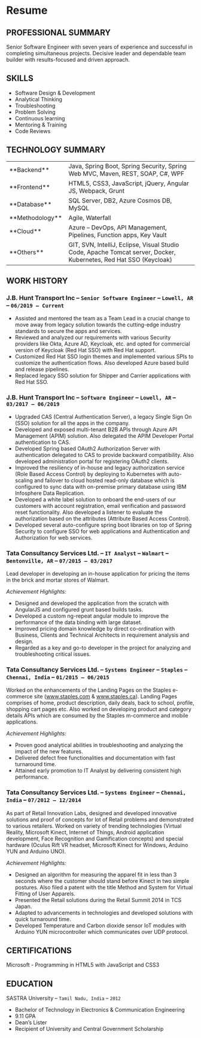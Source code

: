 # Resume

## PROFESSIONAL SUMMARY
Senior Software Engineer with seven years of experience and successful in completing simultaneous projects. Decisive leader and dependable team builder with results-focused and driven approach.

## SKILLS
* Software Design & Development
* Analytical Thinking
* Troubleshooting
* Problem Solving
* Continuous learning
* Mentoring & Training
* Code Reviews

## TECHNOLOGY SUMMARY
<table>
<colgroup>
  <col width="28%" />
  <col width="68%" />
</colgroup>
<tbody>
<tr>
  <td markdown="span">**Backend**</td>
  <td>Java, Spring Boot, Spring Security, Spring Web MVC, Maven, REST, SOAP, C#, WPF</td>
</tr>
<tr>
  <td markdown="span">**Frontend**</td>
  <td>HTML5, CSS3, JavaScript, jQuery, Angular JS, Webpack, Grunt</td>
</tr>
<tr>
  <td markdown="span">**Database**</td>
  <td>SQL Server, DB2, Azure Cosmos DB, MySQL</td>
</tr>
<tr>
  <td markdown="span">**Methodology**</td>
  <td>Agile, Waterfall</td>
</tr>
<tr>
  <td markdown="span">**Cloud**</td>
  <td>Azure – DevOps, API Management, Pipelines, Function apps, Key Vault</td>
</tr>
<tr>
  <td markdown="span">**Others**</td>
  <td>GIT, SVN, IntelliJ, Eclipse, Visual Studio Code, Apache Tomcat server, Docker, Kubernetes, Red Hat SSO (Keycloak)</td>
</tr>
</tbody>
</table>

## WORK HISTORY
### J.B. Hunt Transport Inc – `Senior Software Engineer` – `Lowell, AR` – `06/2019 – Current`
* Assisted and mentored the team as a Team Lead in a crucial change to move away from legacy solution towards the cutting-edge industry standards to secure the apps and services.
* Reviewed and analyzed our requirements with various Security providers like Okta, Azure AD, Keycloak, etc. and opted for commercial version of Keycloak (Red Hat SSO) with Red Hat support.
* Customized Red Hat SSO login themes and implemented various SPIs to customize the authentication flows. Also developed Azure based build and release pipelines.
* Replaced legacy SSO solution for Shipper and Carrier applications with Red Hat SSO.

### J.B. Hunt Transport Inc – `Software Engineer` – `Lowell, AR` – `03/2017 – 06/2019`
* Upgraded CAS (Central Authentication Server), a legacy Single Sign On (SSO) solution for all the apps in the company.
* Developed and exposed multi-tenant B2B APIs through Azure API Management (APIM) solution. Also delegated the APIM Developer Portal authentication to CAS.
* Developed Spring based OAuth2 Authorization Server with authentication delegated to CAS to provide backward compatibility. Also developed administration portal for registering OAuth2 clients.
* Improved the resiliency of in-house and legacy authorization service (Role Based Access Control) by deploying to Kubernetes with auto-scaling and failover to cloud hosted read-only database which is configured to sync data with on-premise primary database using IBM Infosphere Data Replication.
* Developed a white label solution to onboard the end-users of our customers with account registration, email verification and password reset functionality. Also developed a listener to evaluate the authorization based on the attributes (Attribute Based Access Control).
* Developed several auto-configure spring boot libraries on top of Spring Security to configure SSO for web applications and Authentication and Authorization for web services.

### Tata Consultancy Services Ltd. – `IT Analyst` – `Walmart` – `Bentonville, AR` – `07/2015 – 03/2017`
Lead developer in developing an in-house application for pricing the items in the brick and mortar stores of Walmart.

*Achievement Highlights:*
* Designed and developed the application from the scratch  with AngularJS and configured grunt based builds tasks.
* Developed a custom ng-repeat angular module to improve the performance of the data binding with large dataset.
* Improved pricing domain knowledge by direct co-ordination with Business, Clients and Technical Architects in requirement analysis and design.
* Regarded as a key and go-to developer in the project for analyzing and troubleshooting critical issues.

### Tata Consultancy Services Ltd. – `Systems Engineer` – `Staples` – `Chennai, India` – `01/2015 – 06/2015`
Worked on the enhancements of the Landing Pages on the Staples e-commerce site (www.staples.com & www.staples.ca). Landing Pages comprises of home, product description, daily deals, back to school, profile, shopping cart pages etc. Also worked on developing product and category details APIs which are consumed by the Staples m-commerce and mobile applications.

*Achievement Highlights:*
* Proven good analytical abilities in troubleshooting and analyzing the impact of the new features.
* Delivered defect free functionalities and documentation with fast turnaround time.
* Attained early promotion to IT Analyst by delivering consistent high performance.

### Tata Consultancy Services Ltd. – `Systems Engineer` – `Chennai, India` – `07/2012 – 12/2014`
As part of Retail Innovation Labs, designed and developed innovative solutions and proof of concepts for lot of Retail problems and demonstrated to various retailers. Worked on variety of trending technologies (Virtual Reality, Microsoft Kinect, Internet of Things, Android application development, Face Recognition and Gamification concepts) and special hardware (Oculus Rift VR headset, Microsoft Kinect for Windows, Arduino YUN and Arduino UNO). 

*Achievement Highlights:*
* Designed an algorithm for measuring the apparel fit in less than 3 seconds where the customer should stand before Kinect in two simple postures. Also filed a patent with the title Method and System for Virtual Fitting of User Apparels.
* Presented the Retail solutions during the Retail Summit 2014 in TCS Japan.
* Adapted to advancements in technologies and developed solutions with quick turnaround time.
* Developed Temperature and Carbon dioxide sensor IoT modules with Arduino YUN microcontroller which communicates over UDP protocol.

## CERTIFICATIONS
Microsoft - Programming in HTML5 with JavaScript and CSS3

## EDUCATION
SASTRA University – `Tamil Nadu, India` – `2012`
* Bachelor of Technology in Electronics & Communication Engineering
* 9.11 GPA
* Dean’s Lister
* Recipient of University and Central Government Scholarship
